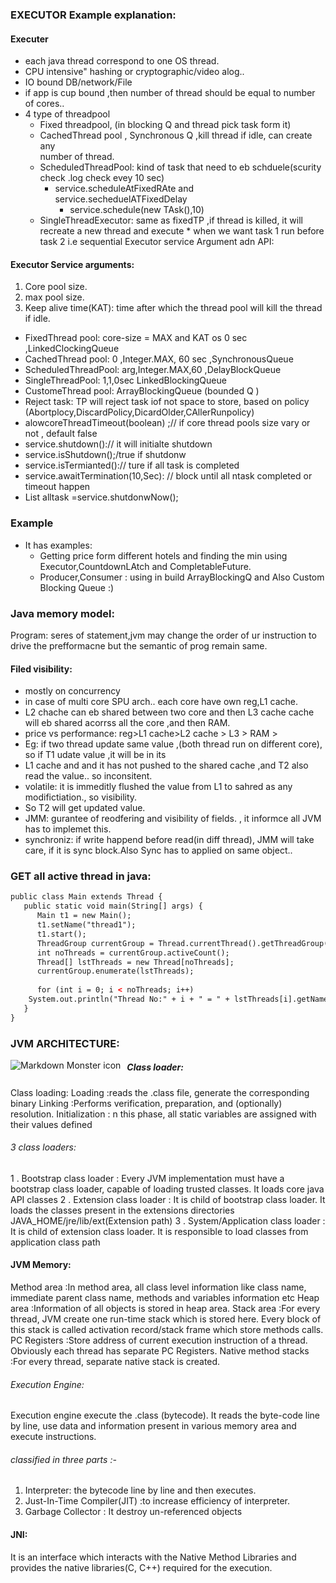 ### EXECUTOR Example explanation:

 #### Executer 
* each java thread correspond to one OS thread.
* CPU intensive" hashing or cryptographic/video alog..
* IO bound DB/network/File
* if app is cup bound ,then number of thread should be equal to number of 
cores..
* 4 type of threadpool
   * Fixed threadpool, (in blocking Q and thread pick task form it)
   * CachedThread pool , Synchronous  Q ,kill thread if idle, can create any  
   number of thread.
   * ScheduledThreadPool: kind of task that need to eb schduele(scurity check
   .log check evey 10 sec)
	 * service.scheduleAtFixedRAte and service.secheduelATFixedDelay
         * service.schedule(new TAsk(),10)
   * SingleThreadExecutor: same as fixedTP ,if thread is killed, it will 
   recreate a new thread and execute
		 	*  when we want task 1 run before task 2 i.e sequential
 Executor service Argument adn API:
 

#### Executor Service arguments:

 1. Core pool size.
 2. max pool size.
 3. Keep alive time(KAT): time after which the thread pool will kill the thread if idle.

* FixedThread pool: core-size = MAX  and KAT os 0 sec ,LinkedClockingQueue
* CachedThread pool: 0 ,Integer.MAX, 60 sec ,SynchronousQueue
* ScheduledThreadPool: arg,Integer.MAX,60 ,DelayBlockQueue
* SingleThreadPool: 1,1,0sec LinkedBlockingQueue
* CustomeThread pool: ArrayBlockingQueue (bounded Q )
* Reject task: TP will reject task iof not space to store, based on policy
(Abortplocy,DiscardPolicy,DicardOlder,CAllerRunpolicy)
* alowcoreThreadTimeout(boolean) ;// if core thread pools size vary or not , default false
* service.shutdown():// it will initialte shutdown
*  service.isShutdown();/true if shutdonw
* service.isTermianted():// ture if all task is completed
* service.awaitTermination(10,Sec): // block until all ntask completed or timeout happen
* List<Runnable> alltask =service.shutdonwNow();

### Example
 * It has examples:
   - Getting price form different hotels and finding the min using Executor,CountdownLAtch and CompletableFuture.
   - Producer,Consumer : using in build ArrayBlockingQ and Also Custom Blocking Queue :)
   
                
  ### Java memory model:
Program: seres of statement,jvm may change the order of ur instruction to drive the prefformacne but the semantic of prog remain same.

#### Filed visibility:
 * mostly on concurrency
 * in case of multi core SPU arch.. each core have own reg,L1 cache.
 * L2 chache can eb shared between two core and then L3 cache cache will eb shared acorrss all the core ,and then RAM.
 * price vs performance: reg>L1 cache>L2 cache > L3 > RAM > 
 * Eg: if two thread update same value ,(both thread run on different core), so if T1 udate value ,it will be in its
 * L1 cache and and it has not pushed to the shared cache ,and T2 also read the value.. so inconsitent.
 * volatile: it is immeditly flushed the value from L1 to sahred as any modifictiation., so visibility.
 * So T2 will get updated value.
 * JMM: gurantee of reodfering and visibility of fields. , it informce all JVM has to implemet this.
 * synchroniz: if write happend before read(in diff thread), JMM will take care, if it is sync block.Also Sync has to applied on same object..
	 
### GET all active thread in java:
```xml
public class Main extends Thread {
   public static void main(String[] args) {
      Main t1 = new Main();
      t1.setName("thread1");
      t1.start();
      ThreadGroup currentGroup = Thread.currentThread().getThreadGroup();
      int noThreads = currentGroup.activeCount();
      Thread[] lstThreads = new Thread[noThreads];
      currentGroup.enumerate(lstThreads);
      
      for (int i = 0; i < noThreads; i++) 
	System.out.println("Thread No:" + i + " = " + lstThreads[i].getName());
   }
}
```
### JVM ARCHITECTURE:

<img src="jvm.png"
     alt="Markdown Monster icon"
     style="float: left; margin-right: 10px;" />
     
 ##### Class loader:
  Class loading: 
Loading :reads the .class file, generate the corresponding binary
Linking :Performs verification, preparation, and (optionally) resolution.
Initialization : n this phase, all static variables are assigned with their values defined

###### 3 class loaders: 
1 . Bootstrap class loader : Every JVM implementation must have a bootstrap class loader, capable of loading trusted classes. It loads core java API classes 
2 . Extension class loader : It is child of bootstrap class loader. It loads the classes present in the extensions directories JAVA_HOME/jre/lib/ext(Extension path)
3 . System/Application class loader : It is child of extension class loader. It is responsible to load classes from application class path


#### JVM Memory:
 Method area :In method area, all class level information like class name, immediate parent class name, methods and variables information etc
 Heap area :Information of all objects is stored in heap area. 
 Stack area :For every thread, JVM create one run-time stack which is stored here. Every block of this stack is called activation record/stack frame which store methods calls.
 PC Registers :Store address of current execution instruction of a thread. Obviously each thread has separate PC Registers.
 Native method stacks :For every thread, separate native stack is created. 


 ###### Execution Engine:
 Execution engine execute the .class (bytecode). It reads the byte-code line by line, use data and information present in various memory area and execute instructions.

 ###### classified in three parts :-
 1. Interpreter: the bytecode line by line and then executes. 
 2. Just-In-Time Compiler(JIT) :to increase efficiency of interpreter.
 3. Garbage Collector : It destroy un-referenced objects

 #### JNI:
 It is an interface which interacts with the Native Method Libraries and provides the native libraries(C, C++) required for the execution.


